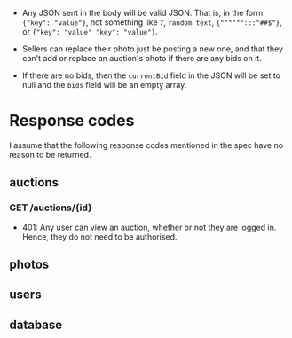 * Any JSON sent in the body will be valid JSON.
That is, in the form `{"key": "value"}`, not something like `7`, `random text`, `{"""""":::"##$"}`, or `{"key": "value" "key": "value"}`.

* Sellers can replace their photo just be posting a new one, and that they can't add or replace an auction's photo if there are any bids on it.

* If there are no bids, then the `currentBid` field in the JSON will be set to null and the `bids` field will be an empty array.

# Response codes

I assume that the following response codes mentioned in the spec have no reason to be returned.

## auctions

### GET /auctions/{id}
* 401: Any user can view an auction, whether or not they are logged in.
Hence, they do not need to be authorised.

## photos

## users

## database
